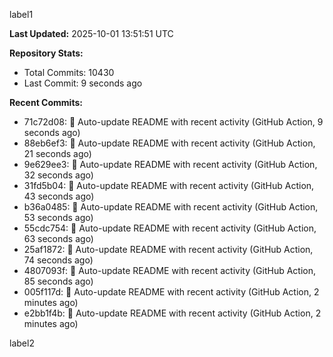 
label1 
<!-- ACTIVITY_START -->
**Last Updated:** 2025-10-01 13:51:51 UTC

**Repository Stats:**
- Total Commits: 10430
- Last Commit: 9 seconds ago

**Recent Commits:**
- 71c72d08: 🤖 Auto-update README with recent activity (GitHub Action, 9 seconds ago)
- 88eb6ef3: 🤖 Auto-update README with recent activity (GitHub Action, 21 seconds ago)
- 9e629ee3: 🤖 Auto-update README with recent activity (GitHub Action, 32 seconds ago)
- 31fd5b04: 🤖 Auto-update README with recent activity (GitHub Action, 43 seconds ago)
- b36a0485: 🤖 Auto-update README with recent activity (GitHub Action, 53 seconds ago)
- 55cdc754: 🤖 Auto-update README with recent activity (GitHub Action, 63 seconds ago)
- 25af1872: 🤖 Auto-update README with recent activity (GitHub Action, 74 seconds ago)
- 4807093f: 🤖 Auto-update README with recent activity (GitHub Action, 85 seconds ago)
- 005f117d: 🤖 Auto-update README with recent activity (GitHub Action, 2 minutes ago)
- e2bb1f4b: 🤖 Auto-update README with recent activity (GitHub Action, 2 minutes ago)
<!-- ACTIVITY_END -->

label2

